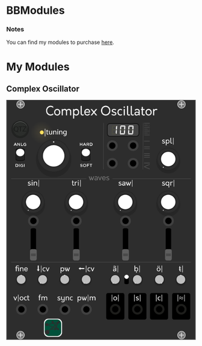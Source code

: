 # BBModules

### Notes
You can find my modules to purchase <a href="https://gumroad.com/bbmodules">here</a>.<br>

# My Modules

## Complex Oscillator

![alt text](img/complexoscillator.png)

